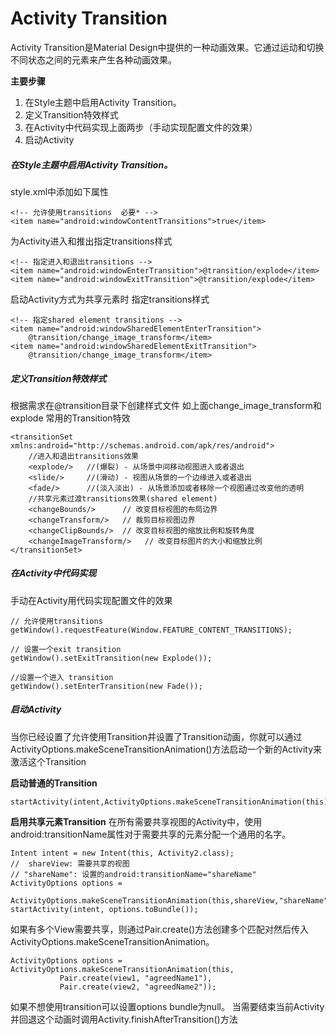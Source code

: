 # Activity Transition
Activity Transition是Material Design中提供的一种动画效果。它通过运动和切换不同状态之间的元素来产生各种动画效果。

**主要步骤**
1. 在Style主题中启用Activity Transition。
2. 定义Transition特效样式
3. 在Activity中代码实现上面两步（手动实现配置文件的效果）
4. 启动Activity


##### 在Style主题中启用Activity Transition。

style.xml中添加如下属性
```
<!-- 允许使用transitions  必要* -->  
<item name="android:windowContentTransitions">true</item>  
```
为Activity进入和推出指定transitions样式
```
<!-- 指定进入和退出transitions -->  
<item name="android:windowEnterTransition">@transition/explode</item>  
<item name="android:windowExitTransition">@transition/explode</item>
```
启动Activity方式为共享元素时 指定transitions样式
```
<!-- 指定shared element transitions -->  
<item name="android:windowSharedElementEnterTransition">  
    @transition/change_image_transform</item>  
<item name="android:windowSharedElementExitTransition">  
    @transition/change_image_transform</item>  
```

##### 定义Transition特效样式
根据需求在@transition目录下创建样式文件 如上面change_image_transform和explode
常用的Transition特效
```
<transitionSet xmlns:android="http://schemas.android.com/apk/res/android">
    //进入和退出transitions效果
    <explode/>   //(爆裂) - 从场景中间移动视图进入或者退出
    <slide/>     //(滑动) - 视图从场景的一个边缘进入或者退出
    <fade/>      //(淡入淡出) - 从场景添加或者移除一个视图通过改变他的透明
    //共享元素过渡transitions效果(shared element)
    <changeBounds/>      // 改变目标视图的布局边界
    <changeTransform/>   // 裁剪目标视图边界
    <changeClipBounds/>  // 改变目标视图的缩放比例和旋转角度
    <changeImageTransform/>   // 改变目标图片的大小和缩放比例
</transitionSet>  
```

##### 在Activity中代码实现
手动在Activity用代码实现配置文件的效果
```
// 允许使用transitions  
getWindow().requestFeature(Window.FEATURE_CONTENT_TRANSITIONS);  

// 设置一个exit transition  
getWindow().setExitTransition(new Explode());  

//设置一个进入 transition
getWindow().setEnterTransition(new Fade());

```

##### 启动Activity
当你已经设置了允许使用Transition并设置了Transition动画，你就可以通过ActivityOptions.makeSceneTransitionAnimation()方法启动一个新的Activity来激活这个Transition

**启动普通的Transition**
```
startActivity(intent,ActivityOptions.makeSceneTransitionAnimation(this).toBundle());  
```
**启用共享元素Transition**
在所有需要共享视图的Activity中，使用android:transitionName属性对于需要共享的元素分配一个通用的名字。
```
Intent intent = new Intent(this, Activity2.class);  
//  shareView: 需要共享的视图  
// "shareName": 设置的android:transitionName="shareName"  
ActivityOptions options =
    ActivityOptions.makeSceneTransitionAnimation(this,shareView,"shareName");
startActivity(intent, options.toBundle());
```
如果有多个View需要共享，则通过Pair.create()方法创建多个匹配对然后传入ActivityOptions.makeSceneTransitionAnimation。
```
ActivityOptions options = ActivityOptions.makeSceneTransitionAnimation(this,  
           Pair.create(view1, "agreedName1"),  
           Pair.create(view2, "agreedName2"));  
```

如果不想使用transition可以设置options bundle为null。
当需要结束当前Activity并回退这个动画时调用Activity.finishAfterTransition()方法
